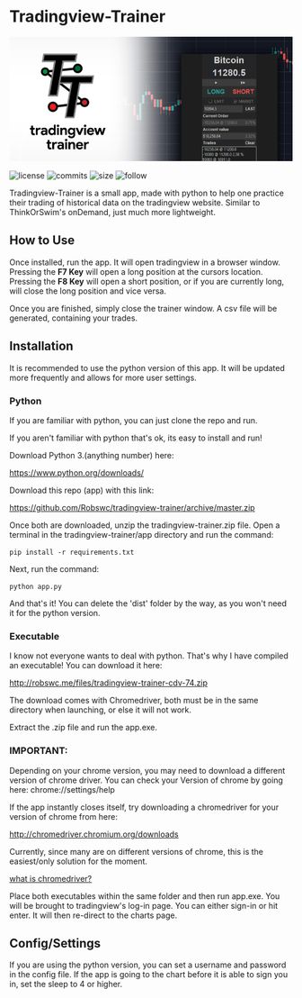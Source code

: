 # Tradingview-Trainer
![demopic](img/tv-gui-banner.jpg)

![license](https://img.shields.io/apm/l/vim-mode.svg)
![commits](https://img.shields.io/github/commit-activity/m/robswc/tradingview-trainer.svg?label=commits)
![size](https://img.shields.io/github/repo-size/robswc/tradingview-trainer.svg?label=size)
![follow](https://img.shields.io/twitter/follow/robswc.svg?style=social)

Tradingview-Trainer is a small app, made with python to help one practice their trading of historical data on the tradingview website.  Similar to ThinkOrSwim's onDemand, just much more lightweight.

## How to Use
Once installed, run the app.  It will open tradingview in a browser window.  Pressing the **F7 Key** will open a long position at the cursors location.  Pressing the **F8 Key** will open a short position, or if you are currently long, will close the long position and vice versa.  

Once you are finished, simply close the trainer window.  A csv file will be generated, containing your trades.

## Installation
It is recommended to use the python version of this app.  It will be updated more frequently and allows for more user settings.

### Python

If you are familiar with python, you can just clone the repo and run.

If you aren't familiar with python that's ok, its easy to install and run!

Download Python 3.(anything number) here:

https://www.python.org/downloads/

Download this repo (app) with this link:

https://github.com/Robswc/tradingview-trainer/archive/master.zip

Once both are downloaded, unzip the tradingview-trainer.zip file.  Open a terminal in the tradingview-trainer/app directory and run the command:

```
pip install -r requirements.txt
```

Next, run the command:

```
python app.py
```

And that's it!  You can delete the 'dist' folder by the way, as you won't need it for the python version.

### Executable
I know not everyone wants to deal with python.  That's why I have compiled an executable!  You can download it here:

http://robswc.me/files/tradingview-trainer-cdv-74.zip

The download comes with Chromedriver, both must be in the same directory when launching, or else it will not work.

Extract the .zip file and run the app.exe.

### IMPORTANT:

Depending on your chrome version, you may need to download a different version of chrome driver.  You can check your Version of chrome by going here: chrome://settings/help

If the app instantly closes itself, try downloading a chromedriver for your version of chrome from here:

http://chromedriver.chromium.org/downloads

Currently, since many are on different versions of chrome, this is the easiest/only solution for the moment.

[what is chromedriver?](http://chromedriver.chromium.org/)

Place both executables within the same folder and then run app.exe.  You will be brought to tradingview's log-in page.  You can either sign-in or hit enter.  It will then re-direct to the charts page.

## Config/Settings
If you are using the python version, you can set a username and password in the config file.  If the app is going to the chart before it is able to sign you in, set the sleep to 4 or higher.
